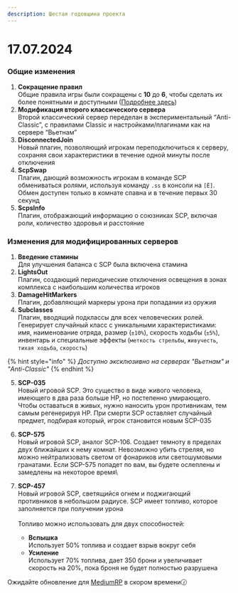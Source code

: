 ```yaml
---
description: Шестая годовщина проекта
---
```


# 17.07.2024

### Общие изменения <a href="#section-header-two-fuvns" id="section-header-two-fuvns"></a>

1. **Сокращение правил**\
   Общие правила игры были сокращены с **10** до **6**, чтобы сделать их более понятными и доступными ([Подробнее здесь](https://docs.google.com/document/d/1C3bFwA8Wo18ZTuckRfkZcv3wthr6YB7SsGrX919SzRE/edit))
2. **Модификация второго классического сервера**\
   Второй классический сервер переделан в экспериментальный “Anti-Classic”, с правилами Classic и настройками/плагинами как на сервере “Вьетнам”
3. **DisconnectedJoin**\
   Новый плагин, позволяющий игрокам переподключиться к серверу, сохраняя свои характеристики в течение одной минуты после отключения
4. **ScpSwap**\
   Плагин, дающий возможность игрокам в команде SCP обмениваться ролями, используя команду `.ss` в консоли на `[Ё]`. Обмен доступен только в комнате спавна и в течение первых 30 секунд
5. **ScpsInfo**\
   Плагин, отображающий информацию о союзниках SCP, включая роли, количество здоровья и расстояние

### Изменения для модифицированных серверов <a href="#section-header-two-b4oor" id="section-header-two-b4oor"></a>

1. **Введение стамины**\
   Для улучшения баланса с SCP была включена стамина
2. **LightsOut**\
   Плагин, создающий периодические отключения освещения в зонах комплекса с наибольшим количества игроков
3. **DamageHitMarkers**\
   Плагин, добавляющий маркеры урона при попадании из оружия
4. **Subclasses**\
   Плагин, вводящий подклассы для всех человеческих ролей. Генерирует случайный класс с уникальными характеристиками: имя, наименование отряда, размер (`±10%`), скорость ходьбы (`±5%`), инвентарь и специальные эффекты (`меткость стрельбы`, `живучесть`, `тихая ходьба`, `скорость`)

{% hint style="info" %}
_Доступно эксклюзивно на серверах "Вьетнам" и "Anti-Classic"_
{% endhint %}

5. **SCP-035**\
   Новый игровой SCP. Это существо в виде живого человека, имеющего в два раза больше HP, но постепенно умирающего. Чтобы оставаться в живых, нужно наносить урон противникам, тем самым регенерируя HP. При смерти SCP оставляет случайный предмет, подбирая который, игрок становится новым SCP-035
6. **SCP-575**\
   Новый игровой SCP, аналог SCP-106. Создает темноту в пределах двух ближайших к нему комнат. Невозможно убить стреляя, но можно нейтрализовать светом от фонариков или светошумовыми гранатами. Если SCP-575 попадет по вам, вы будете ослеплены и замедлены на некоторое время\

7. **SCP-457**\
   Новый игровой SCP, светящийся огнем и поджигающий противников в небольшом радиусе. SCP имеет топливо, которое заполняется при получении урона\
   \
   Топливо можно использовать для двух способностей:
   * **Вспышка**\
     Использует 50% топлива и создает взрыв вокруг себя
   * **Усиление**\
     Использует 70% топлива, дает 350 брони и увеличивает скорость на 20%, пока броня не будет полностью разрушена

Ожидайте обновление для  [MediumRP](https://i.imgur.com/IFBC3n2.png) в скором времени🕝
